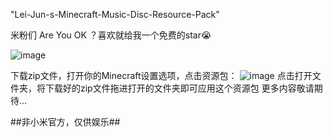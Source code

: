 "Lei-Jun-s-Minecraft-Music-Disc-Resource-Pack" 

米粉们 Are You OK ？喜欢就给我一个免费的star😭

![image](https://github.com/HonkerBit/Lei-Jun-s-Minecraft-Music-Disc-Resource-Pack/assets/146426985/19d23ab4-bca5-4829-82fe-113e7184b9f5)

下载zip文件，打开你的Minecraft设置选项，点击资源包：
![image](https://github.com/HonkerBit/Lei-Jun-s-Minecraft-Music-Disc-Resource-Pack/assets/146426985/24f6a729-e54c-4763-920f-ab2ac8373397)
点击打开文件夹，将下载好的zip文件拖进打开的文件夹即可应用这个资源包
更多内容敬请期待...

##非小米官方，仅供娱乐##
